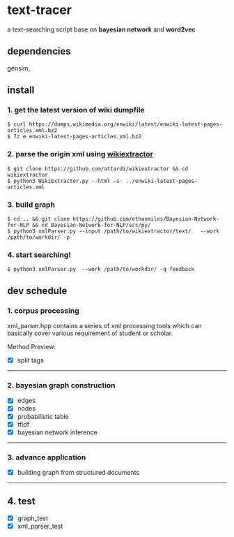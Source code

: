 # text-tracer
a text-searching script base on **bayesian network** and **word2vec**
## dependencies
gensim, 
## install
### 1. get the latest version of wiki dumpfile
    $ curl https://dumps.wikimedia.org/enwiki/latest/enwiki-latest-pages-articles.xml.bz2  
    $ 7z e enwiki-latest-pages-articles.xml.bz2
### 2. parse the origin xml using [wikiextractor](https://github.com/attardi/wikiextractor)
    $ git clone https://github.com/attardi/wikiextractor && cd wikiextractor
    $ python3 WikiExtractor.py --html -s  ../enwiki-latest-pages-articles.xml
### 3. build graph
    $ cd .. && git clone https://github.com/ethanmiles/Bayesian-Network-for-NLP && cd Bayesian-Network-for-NLP/src/py/
    $ python3 xmlParser.py --input /path/to/wikiextractor/text/   --work /path/to/workdir/ -p

### 4. start searching! 
    $ python3 xmlParser.py  --work /path/to/workdir/ -q feedback
## dev schedule
### 1. corpus processing
xml_parser.hpp contains a series of xml processing tools which can basically cover various requirement of student or scholar.

Method Preview:
* [x] split tags 
---
### 2. bayesian graph construction
* [x] edges
* [x] nodes
* [x] probabilistic table
* [x] tfidf
* [x] bayesian network inference
---
### 3. advance application
* [x] building graph from structured documents
---
## 4. test
* [x] graph_test
* [x] xml_parser_test
